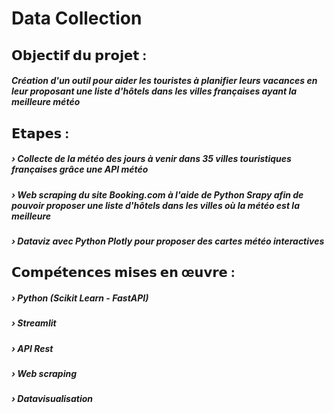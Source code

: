 # Data Collection

## 𝗢𝗯𝗷𝗲𝗰𝘁𝗶𝗳 𝗱𝘂 𝗽𝗿𝗼𝗷𝗲𝘁 :
##### Création d'un outil pour aider les touristes à planifier leurs vacances en leur proposant une liste d'hôtels dans les villes françaises ayant la meilleure météo

## 𝗘𝘁𝗮𝗽𝗲𝘀 :
##### › Collecte de la météo des jours à venir dans 35 villes touristiques françaises grâce une API météo 
##### › Web scraping du site Booking.com à l'aide de Python Srapy afin de pouvoir proposer une liste d'hôtels dans les villes où la météo est la meilleure
##### › Dataviz avec Python Plotly pour proposer des cartes météo interactives

## 𝗖𝗼𝗺𝗽𝗲́𝘁𝗲𝗻𝗰𝗲𝘀 𝗺𝗶𝘀𝗲𝘀 𝗲𝗻 œ𝘂𝘃𝗿𝗲 :
##### › Python (Scikit Learn - FastAPI)
##### › Streamlit
##### › API Rest
##### › Web scraping
##### › Datavisualisation
